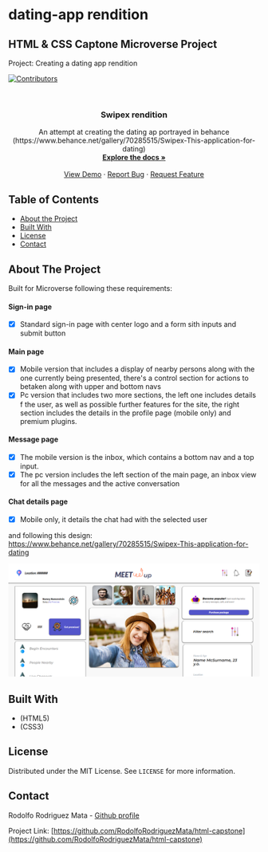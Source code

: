 # dating-app rendition

## HTML & CSS Captone Microverse Project

Project: Creating a dating app rendition


<!-- PROJECT SHIELDS -->
<!--
*** I'm using markdown "reference style" links for readability.
*** Reference links are enclosed in brackets [ ] instead of parentheses ( ).
*** See the bottom of this document for the declaration of the reference variables
*** for contributors-url, forks-url, etc. This is an optional, concise syntax you may use.
*** https://www.markdownguide.org/basic-syntax/#reference-style-links
-->
[![Contributors][contributors-shield]][contributors-url]




<!-- PROJECT LOGO -->
<br />
<p align="center">
  <a href="https://github.com/RodolfoRodriguezMata/html-capstone>
    <img src="images/logo-arrow.svg" alt="Logo" width="200">

  </a>

  <h3 align="center">Swipex rendition</h3>

  <p align="center">
    An attempt at creating the dating ap portrayed in behance
    (https://www.behance.net/gallery/70285515/Swipex-This-application-for-dating)
    <br />
    <a href="https://github.com/RodolfoRodriguezMata/html-capstone"><strong>Explore the docs »</strong></a>
    <br />
    <br />
    <a href="https://raw.githack.com/RodolfoRodriguezMata/html-capstone/feature-branch/sign-in.html">View Demo</a>
    ·
    <a href="https://github.com/RodolfoRodriguezMata/html-capstone/issues">Report Bug</a>
    ·
    <a href="https://github.com/RodolfoRodriguezMata/html-capstone/issues">Request Feature</a>
  </p>
</p>



<!-- TABLE OF CONTENTS -->
## Table of Contents

* [About the Project](#about-the-project)
* [Built With](#built-with)
* [License](#license)
* [Contact](#contact)



<!-- ABOUT THE PROJECT -->
## About The Project

Built for Microverse following these requirements:

#### Sign-in page
- [x] Standard sign-in page with center logo and a form sith inputs and submit button

#### Main page
- [x] Mobile version that includes a display of nearby persons along with the one currently being presented, there's a control section for actions to betaken along with upper and bottom navs
- [x] Pc version that includes two more sections, the left one includes details f the user, as well as possible further features for the site, the right section includes the details in the profile page (mobile only) and premium plugins.

#### Message page
- [x] The mobile version is the inbox, which contains a bottom nav and a top input.
- [x] The pc version includes the left section of the main page, an inbox view for all the messages and the active conversation

#### Chat details page

-[x] Mobile only, it details the chat had with the selected user


and following this design:
https://www.behance.net/gallery/70285515/Swipex-This-application-for-dating

[![Product Name Screen Shot][product-screenshot]](images/screenshot.png)

## Built With
* (HTML5)
* (CSS3)

<!-- LICENSE -->
## License

Distributed under the MIT License. See `LICENSE` for more information.



<!-- CONTACT -->
## Contact

Rodolfo Rodriguez Mata - [Github profile](https://github.com/RodolfoRodriguezMata)

Project Link: [https://github.com/RodolfoRodriguezMata/html-capstone](https://github.com/RodolfoRodriguezMata/html-capstone)







<!-- MARKDOWN LINKS & IMAGES -->
<!-- https://www.markdownguide.org/basic-syntax/#reference-style-links -->
[contributors-shield]: https://img.shields.io/github/contributors/othneildrew/Best-README-Template.svg?style=flat-square
[contributors-url]: https://github.com/RodolfoRodriguezMata/html-capstone/graphs/contributors
[forks-shield]: https://img.shields.io/github/forks/othneildrew/Best-README-Template.svg?style=flat-square
[forks-url]: https://github.com/othneildrew/Best-README-Template/network/members
[stars-shield]: https://img.shields.io/github/stars/othneildrew/Best-README-Template.svg?style=flat-square
[stars-url]: https://github.com/othneildrew/Best-README-Template/stargazers
[issues-shield]: https://img.shields.io/github/issues/othneildrew/Best-README-Template.svg?style=flat-square
[issues-url]: https://github.com/othneildrew/Best-README-Template/issues
[license-shield]: https://img.shields.io/github/license/othneildrew/Best-README-Template.svg?style=flat-square
[license-url]: https://github.com/othneildrew/Best-README-Template/blob/master/LICENSE.txt
[linkedin-shield]: https://img.shields.io/badge/-LinkedIn-black.svg?style=flat-square&logo=linkedin&colorB=555
[linkedin-url]: https://linkedin.com/in/othneildrew
[product-screenshot]: images/screenshot.png